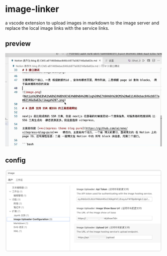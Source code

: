 # image-linker 

a vscode extension to upload images in markdown to the image server and replace the local image links with the service links.

## preview

![alt text](images/preview.gif)

## config

![alt text](images/config.png)